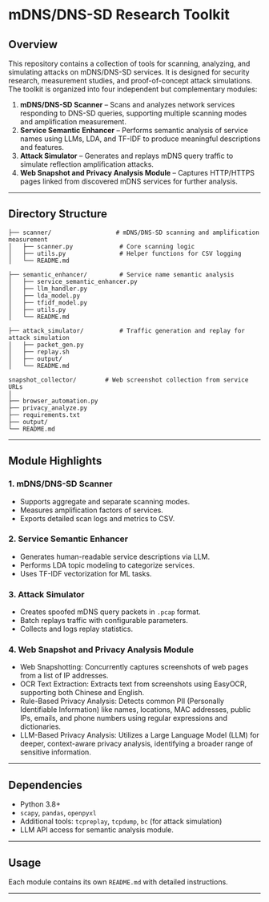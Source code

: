 
# mDNS/DNS-SD Research Toolkit

## Overview

This repository contains a collection of tools for scanning, analyzing, and simulating attacks on mDNS/DNS-SD services.
It is designed for security research, measurement studies, and proof-of-concept attack simulations.
The toolkit is organized into four independent but complementary modules:

1. **mDNS/DNS-SD Scanner** – Scans and analyzes network services responding to DNS-SD queries, supporting multiple scanning modes and amplification measurement.
2. **Service Semantic Enhancer** – Performs semantic analysis of service names using LLMs, LDA, and TF-IDF to produce meaningful descriptions and features.
3. **Attack Simulator** – Generates and replays mDNS query traffic to simulate reflection amplification attacks.
4. **Web Snapshot and Privacy Analysis Module** – Captures HTTP/HTTPS pages linked from discovered mDNS services for further analysis.

---

## Directory Structure

```
├── scanner/                  # mDNS/DNS-SD scanning and amplification measurement
│   ├── scanner.py             # Core scanning logic
│   ├── utils.py               # Helper functions for CSV logging
│   └── README.md

├── semantic_enhancer/         # Service name semantic analysis
│   ├── service_semantic_enhancer.py
│   ├── llm_handler.py
│   ├── lda_model.py
│   ├── tfidf_model.py
│   ├── utils.py
│   └── README.md

├── attack_simulator/          # Traffic generation and replay for attack simulation
│   ├── packet_gen.py
│   ├── replay.sh
│   ├── output/
│   └── README.md

snapshot_collector/        # Web screenshot collection from service URLs
│
├── browser_automation.py   
├── privacy_analyze.py      
├── requirements.txt        
├── output/                 
└── README.md               
```

---

## Module Highlights

### **1. mDNS/DNS-SD Scanner**

* Supports aggregate and separate scanning modes.
* Measures amplification factors of services.
* Exports detailed scan logs and metrics to CSV.

### **2. Service Semantic Enhancer**

* Generates human-readable service descriptions via LLM.
* Performs LDA topic modeling to categorize services.
* Uses TF-IDF vectorization for ML tasks.

### **3. Attack Simulator**

* Creates spoofed mDNS query packets in `.pcap` format.
* Batch replays traffic with configurable parameters.
* Collects and logs replay statistics.

### **4. Web Snapshot and Privacy Analysis Module**

* Web Snapshotting: Concurrently captures screenshots of web pages from a list of IP addresses.
* OCR Text Extraction: Extracts text from screenshots using EasyOCR, supporting both Chinese and English.
* Rule-Based Privacy Analysis: Detects common PII (Personally Identifiable Information) like names, locations, MAC addresses, public IPs, emails, and phone numbers using regular expressions and dictionaries.
* LLM-Based Privacy Analysis: Utilizes a Large Language Model (LLM) for deeper, context-aware privacy analysis, identifying a broader range of sensitive information.

---

## Dependencies

* Python 3.8+
* `scapy`, `pandas`, `openpyxl`
* Additional tools: `tcpreplay`, `tcpdump`, `bc` (for attack simulation)
* LLM API access for semantic analysis module.

---

## Usage
Each module contains its own `README.md` with detailed instructions.

---
